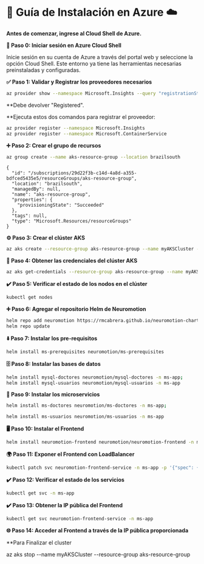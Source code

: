# 🚀 Guía de Instalación en Azure ☁️

**Antes de comenzar, ingrese al Cloud Shell de Azure.**

**🔑 Paso 0: Iniciar sesión en Azure Cloud Shell**

Inicie sesión en su cuenta de Azure a través del portal web y seleccione la opción Cloud Shell. Este entorno ya tiene las herramientas necesarias preinstaladas y configuradas.

**✅ Paso 1: Validar y Registrar los proveedores necesarios**

```bash
az provider show --namespace Microsoft.Insights --query "registrationState"
```

**Debe devolver "Registered".

**Ejecuta estos dos comandos para registrar el proveedor:

```bash
az provider register --namespace Microsoft.Insights
az provider register --namespace Microsoft.ContainerService
```

**➕ Paso 2: Crear el grupo de recursos**

```bash
az group create --name aks-resource-group --location brazilsouth
```

```Resultado  
{            
  "id": "/subscriptions/29d22f3b-c14d-4a8d-a355-bdfced5435e5/resourceGroups/aks-resource-group",
  "location": "brazilsouth",
  "managedBy": null,
  "name": "aks-resource-group",
  "properties": {
    "provisioningState": "Succeeded"
  },
  "tags": null,
  "type": "Microsoft.Resources/resourceGroups"
}
```

**⚙️ Paso 3: Crear el clúster AKS**

```bash
az aks create --resource-group aks-resource-group --name myAKSCluster --node-count 2 --enable-addons monitoring --generate-ssh-keys --location brazilsouth --node-vm-size Standard_D2s_v6
```

**🔑 Paso 4: Obtener las credenciales del clúster AKS**

```bash
az aks get-credentials --resource-group aks-resource-group --name myAKSCluster
```

**✔️ Paso 5: Verificar el estado de los nodos en el clúster**

```bash
kubectl get nodes
```

**➕ Paso 6: Agregar el repositorio Helm de Neuromotion**

```bash
helm repo add neuromotion https://rmcabrera.github.io/neuromotion-charts/; 
helm repo update
```

**⬇️ Paso 7: Instalar los pre-requisitos**

```bash
helm install ms-prerequisites neuromotion/ms-prerequisites
```

**🗄️ Paso 8: Instalar las bases de datos**

```bash
helm install mysql-doctores neuromotion/mysql-doctores -n ms-app; 
helm install mysql-usuarios neuromotion/mysql-usuarios -n ms-app
```

**🚀 Paso 9: Instalar los microservicios**

```bash
helm install ms-doctores neuromotion/ms-doctores -n ms-app; 

helm install ms-usuarios neuromotion/ms-usuarios -n ms-app

```

**🖥️ Paso 10: Instalar el Frontend**

```bash
helm install neuromotion-frontend neuromotion/neuromotion-frontend -n ms-app
```

**🌍 Paso 11: Exponer el Frontend con LoadBalancer**

```bash
kubectl patch svc neuromotion-frontend-service -n ms-app -p '{"spec": {"type": "LoadBalancer"}}'
```

**✔️ Paso 12: Verificar el estado de los servicios**

```bash
kubectl get svc -n ms-app
```

**✔️ Paso 13: Obtener la IP pública del Frontend**

```bash
kubectl get svc neuromotion-frontend-service -n ms-app
```

**🌐 Paso 14: Acceder al Frontend a través de la IP pública proporcionada**


**Para Finalizar el cluster

az aks stop --name myAKSCluster --resource-group aks-resource-group
